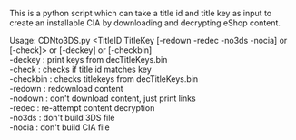 This is a python script which can take a title id and title key as input to create an installable CIA by downloading and decrypting eShop content.

Usage: CDNto3DS.py <TitleID TitleKey [-redown -redec -no3ds -nocia] or [-check]> or [-deckey] or [-checkbin]    
\-deckey   : print keys from decTitleKeys.bin    
\-check    : checks if title id matches key    
\-checkbin : checks titlekeys from decTitleKeys.bin    
\-redown   : redownload content    
\-nodown   : don't download content, just print links    
\-redec    : re-attempt content decryption    
\-no3ds    : don't build 3DS file    
\-nocia    : don't build CIA file    
